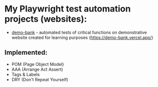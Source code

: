 # My Playwright test automation projects (websites): 
- [demo-bank](https://github.com/fiszym/Playwright_0/tree/a4fc01d16c21419931a2ec8de9afb702eb94de26/demo-bank) - automated tests of critical functions on demonstrative website created for learning purposes (https://demo-bank.vercel.app/)

## Implemented: 
- POM (Page Object Model)
- AAA (Arrange Act Assert)
- Tags & Labels
- DRY (Don't Repeat Yourself)

